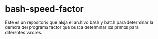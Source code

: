 # bash-speed-factor
Este es un repositorio que aloja el archivo bash y batch para determinar la demora del programa factor que busca determinar 
los primos para diferentes valores.
